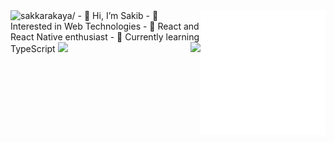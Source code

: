 

<img src="https://komarev.com/ghpvc/?username=sakkarakaya" alt=sakkarakaya/>

<img src="./react.gif" alt="react-native" width=200 height=200 align="right">
- 👋 Hi, I’m Sakib
- 👀 Interested in Web Technologies
- 👀 React and React Native enthusiast
- 🌱 Currently learning TypeScript


<img src="https://github-readme-streak-stats.herokuapp.com/?user=sakkarakaya&theme=vue-dark" align="right" />
<img src="https://github-readme-stats.vercel.app/api?username=sakkarakaya&show_icons=true&theme=radical" />



<!---
sakkarakaya/sakkarakaya is a ✨ special ✨ repository because its `README.md` (this file) appears on your GitHub profile.
You can click the Preview link to take a look at your changes.
--->
